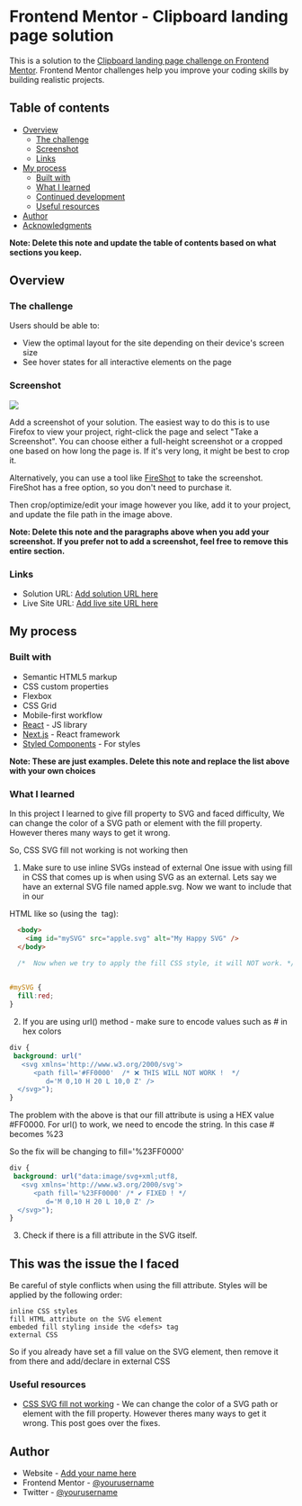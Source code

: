 # Frontend Mentor - Clipboard landing page solution

This is a solution to the [Clipboard landing page challenge on Frontend Mentor](https://www.frontendmentor.io/challenges/clipboard-landing-page-5cc9bccd6c4c91111378ecb9). Frontend Mentor challenges help you improve your coding skills by building realistic projects. 

## Table of contents

- [Overview](#overview)
  - [The challenge](#the-challenge)
  - [Screenshot](#screenshot)
  - [Links](#links)
- [My process](#my-process)
  - [Built with](#built-with)
  - [What I learned](#what-i-learned)
  - [Continued development](#continued-development)
  - [Useful resources](#useful-resources)
- [Author](#author)
- [Acknowledgments](#acknowledgments)

**Note: Delete this note and update the table of contents based on what sections you keep.**

## Overview

### The challenge

Users should be able to:

- View the optimal layout for the site depending on their device's screen size
- See hover states for all interactive elements on the page

### Screenshot

![](./screenshot.jpg)

Add a screenshot of your solution. The easiest way to do this is to use Firefox to view your project, right-click the page and select "Take a Screenshot". You can choose either a full-height screenshot or a cropped one based on how long the page is. If it's very long, it might be best to crop it.

Alternatively, you can use a tool like [FireShot](https://getfireshot.com/) to take the screenshot. FireShot has a free option, so you don't need to purchase it. 

Then crop/optimize/edit your image however you like, add it to your project, and update the file path in the image above.

**Note: Delete this note and the paragraphs above when you add your screenshot. If you prefer not to add a screenshot, feel free to remove this entire section.**

### Links

- Solution URL: [Add solution URL here](https://your-solution-url.com)
- Live Site URL: [Add live site URL here](https://your-live-site-url.com)

## My process

### Built with

- Semantic HTML5 markup
- CSS custom properties
- Flexbox
- CSS Grid
- Mobile-first workflow
- [React](https://reactjs.org/) - JS library
- [Next.js](https://nextjs.org/) - React framework
- [Styled Components](https://styled-components.com/) - For styles

**Note: These are just examples. Delete this note and replace the list above with your own choices**

### What I learned

In this project I learned to give fill property to SVG and faced difficulty, We can change the color of a SVG path or element with the fill property. However theres many ways to get it wrong.

So, CSS SVG fill not working is not working then 

1. Make sure to use inline SVGs instead of external
One issue with using fill in CSS that comes up is when using SVG as an external. Lets say we have an external SVG file named apple.svg. Now we want to include that in our

HTML like so (using the <img> tag):
```HTML
  <body>
    <img id="mySVG" src="apple.svg" alt="My Happy SVG" />
  </body>

```
```CSS
  /*  Now when we try to apply the fill CSS style, it will NOT work. */

  
#mySVG {
  fill:red;
}
```
2. If you are using url() method - make sure to encode values such as # in hex colors

```CSS
div {
 background: url("
   <svg xmlns='http://www.w3.org/2000/svg'>
      <path fill='#FF0000'  /* ❌ THIS WILL NOT WORK !  */
         d='M 0,10 H 20 L 10,0 Z' />
  </svg>");
}

```

The problem with the above is that our fill attribute is using a HEX value #FF0000. For url() to work, we need to encode the string. In this case # becomes %23

So the fix will be changing to fill='%23FF0000'

  
```CSS
div {
 background: url("data:image/svg+xml;utf8,
   <svg xmlns='http://www.w3.org/2000/svg'>
      <path fill='%23FF0000' /* ✔️ FIXED ! */
         d='M 0,10 H 20 L 10,0 Z' />
  </svg>");
}
```

3. Check if there is a fill attribute in the SVG itself.
## This was the issue the I faced

Be careful of style conflicts when using the fill attribute. Styles will be applied by the following order:

    inline CSS styles
    fill HTML attribute on the SVG element
    embeded fill styling inside the <defs> tag
    external CSS

So if you already have set a fill value on the SVG element, then remove it from there and add/declare in external CSS

### Useful resources

- [CSS SVG fill not working](https://weekendprojects.dev/posts/fixing-css-svg-fill-not-working/) - We can change the color of a SVG path or element with the fill property. However theres many ways to get it wrong. This post goes over the fixes.

## Author

- Website - [Add your name here](https://www.your-site.com)
- Frontend Mentor - [@yourusername](https://www.frontendmentor.io/profile/yourusername)
- Twitter - [@yourusername](https://www.twitter.com/yourusername)
